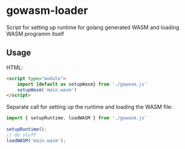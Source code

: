 # gowasm-loader
Script for setting up runtime for golang generated WASM and loading WASM programm itself
## Usage
HTML:  
```html
<script type="module">
	import {default as setupWasm} from './gowasm.js'
	setupWasm('main.wasm')
</script>
```
Separate call for setting up the runtime and loading the WASM file:  
```javascript
import { setupRuntime, loadWASM } from './gowasm.js'  
	
setupRuntime();  
// do stuff  
loadWASM('main.wasm');  
```
